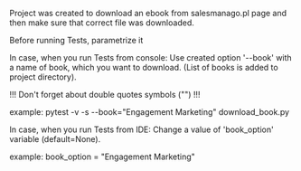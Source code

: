Project was created to download an ebook from salesmanago.pl page and then make sure that correct file was downloaded.

Before running Tests, parametrize it

In case, when you run Tests from console: Use created option '--book' with a name of book, which you want to download. (List of books is added to project directory).

!!! Don't forget about double quotes symbols ("") !!!

example: pytest -v -s --book="Engagement Marketing" download_book.py

In case, when you run Tests from IDE: Change a value of 'book_option' variable (default=None).

example: book_option = "Engagement Marketing"
